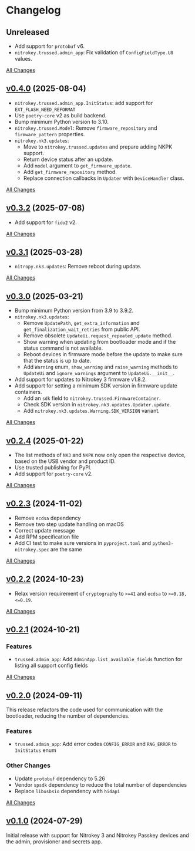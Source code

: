 # Changelog

## Unreleased

- Add support for `protobuf` v6.
- `nitrokey.trussed.admin_app`: Fix validation of `ConfigFieldType.U8` values.

[All Changes](https://github.com/Nitrokey/nitrokey-sdk-py/compare/v0.4.0...HEAD)

## [v0.4.0](https://github.com/Nitrokey/nitrokey-sdk-py/releases/tag/v0.4.0) (2025-08-04)

- `nitrokey.trussed.admin_app.InitStatus`: add support for `EXT_FLASH_NEED_REFORMAT`
- Use `poetry-core` v2 as build backend.
- Bump minimum Python version to 3.10.
- `nitrokey.trussed.Model`: Remove `firmware_repository` and `firmware_pattern` properties.
- `nitrokey.nk3.updates`:
  - Move to `nitrokey.trussed.updates` and prepare adding NKPK support.
  - Return device status after an update.
  - Add `model` argument to `get_firmware_update`.
  - Add `get_firmware_repository` method.
  - Replace connection callbacks in `Updater` with `DeviceHandler` class.

[All Changes](https://github.com/Nitrokey/nitrokey-sdk-py/compare/v0.3.2...v0.4.0)

## [v0.3.2](https://github.com/Nitrokey/nitrokey-sdk-py/releases/tag/v0.3.2) (2025-07-08)

- Add support for `fido2` v2.

[All Changes](https://github.com/Nitrokey/nitrokey-sdk-py/compare/v0.3.1...v0.3.2)

## [v0.3.1](https://github.com/Nitrokey/nitrokey-sdk-py/releases/tag/v0.3.1) (2025-03-28)

- `nitropy.nk3.updates`: Remove reboot during update.

[All Changes](https://github.com/Nitrokey/nitrokey-sdk-py/compare/v0.3.0...v0.3.1)

## [v0.3.0](https://github.com/Nitrokey/nitrokey-sdk-py/releases/tag/v0.3.0) (2025-03-21)

- Bump minimum Python version from 3.9 to 3.9.2.
- `nitrokey.nk3.updates`:
  - Remove `UpdatePath`, `get_extra_information` and `get_finalization_wait_retries` from public API.
  - Remove obsolete `UpdateUi.request_repeated_update` method.
  - Show warning when updating from bootloader mode and if the status command is not available.
  - Reboot devices in firmware mode before the update to make sure that the status is up to date.
  - Add `Warning` enum, `show_warning` and `raise_warning` methods to `UpdateUi` and `ignore_warnings` argument to `UpdateUi.__init__`.
- Add support for updates to Nitrokey 3 firmware v1.8.2.
- Add support for setting a minimum SDK version in firmware update containers.
  - Add an `sdk` field to `nitrokey.trussed.FirmwareContainer`.
  - Check SDK version in `nitrokey.nk3.updates.Updater.update`.
  - Add `nitrokey.nk3.updates.Warning.SDK_VERSION` variant.

[All Changes](https://github.com/Nitrokey/nitrokey-sdk-py/compare/v0.2.4...v0.3.0)

## [v0.2.4](https://github.com/Nitrokey/nitrokey-sdk-py/releases/tag/v0.2.4) (2025-01-22)

- The list methods of `NK3` and `NKPK` now only open the respective device, based on the USB vendor and product ID.
- Use trusted publishing for PyPI.
- Add support for `poetry-core` v2.

[All Changes](https://github.com/Nitrokey/nitrokey-sdk-py/compare/v0.2.3...v0.2.4)

## [v0.2.3](https://github.com/Nitrokey/nitrokey-sdk-py/releases/tag/v0.2.3) (2024-11-02)

- Remove `ecdsa` dependency
- Remove two step update handling on macOS
- Correct update message
- Add RPM specification file
- Add CI test to make sure versions in `pyproject.toml` and `python3-nitrokey.spec` are the same

[All Changes](https://github.com/Nitrokey/nitrokey-sdk-py/compare/v0.2.2...v0.2.3)

## [v0.2.2](https://github.com/Nitrokey/nitrokey-sdk-py/releases/tag/v0.2.2) (2024-10-23)

- Relax version requirement of `cryptography` to `>=41` and `ecdsa` to `>=0.18,<=0.19`.

[All Changes](https://github.com/Nitrokey/nitrokey-sdk-py/compare/v0.2.1...v0.2.2)

## [v0.2.1](https://github.com/Nitrokey/nitrokey-sdk-py/releases/tag/v0.2.1) (2024-10-21)

### Features

- `trussed.admin_app`: Add `AdminApp.list_available_fields` function for listing all support config fields

[All Changes](https://github.com/Nitrokey/nitrokey-sdk-py/compare/v0.2.0...v0.2.1)

## [v0.2.0](https://github.com/Nitrokey/nitrokey-sdk-py/releases/tag/v0.2.0) (2024-09-11)

This release refactors the code used for communication with the bootloader, reducing the number of dependencies.

### Features

- `trussed.admin_app`: Add error codes `CONFIG_ERROR` and `RNG_ERROR` to `InitStatus` enum

### Other Changes

- Update `protobuf` dependency to 5.26
- Vendor `spsdk` dependency to reduce the total number of dependencies
- Replace `libusbsio` dependency with `hidapi`

[All Changes](https://github.com/Nitrokey/nitrokey-sdk-py/compare/v0.1.0...v0.2.0)

## [v0.1.0](https://github.com/Nitrokey/nitrokey-sdk-py/releases/tag/v0.1.0) (2024-07-29)

Initial release with support for Nitrokey 3 and Nitrokey Passkey devices and the admin, provisioner and secrets app.
